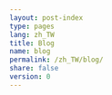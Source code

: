 ```yaml
---
layout: post-index
type: pages
lang: zh_TW
title: Blog
name: blog
permalink: /zh_TW/blog/
share: false
version: 0
---
```



